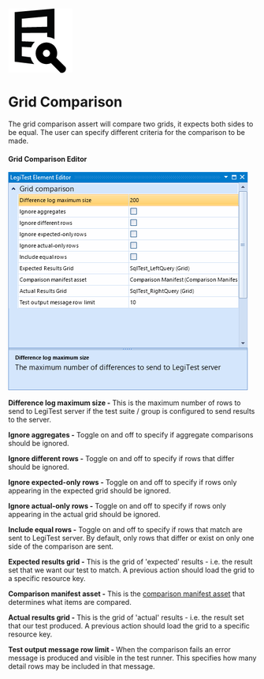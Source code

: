 ﻿![](images/GridComparison.png)

# Grid Comparison



The grid comparison assert will compare two grids, it expects both sides to be equal. The user can specify different criteria for the comparison to be made.



#### Grid Comparison Editor

![](images/GridComparisonAssertion.png)





**Difference log maximum size -** This is the maximum number of rows to send to LegiTest server if the test suite / group is configured to send results to the server.



**Ignore aggregates -** Toggle on and off to specify if aggregate comparisons should be ignored.



**Ignore different rows -** Toggle on and off to specify if rows that differ should be ignored.



**Ignore expected-only rows -** Toggle on and off to specify if rows only appearing in the expected grid should be ignored.



**Ignore actual-only rows -** Toggle on and off to specify if rows only appearing in the actual grid should be ignored.



**Include equal rows -** Toggle on and off to specify if rows that match are sent to LegiTest server. By default, only rows that differ or exist on only one side of the comparison are sent.



**Expected results grid -** This is the grid of 'expected' results - i.e. the result set that we want our test to match. A previous action should load the grid to a specific resource key.



**Comparison manifest asset -** This is the [comparison manifest asset](ComparisonManifest.md) that determines what items are compared.



**Actual results grid -** This is the grid of 'actual' results - i.e. the result set that our test produced. A previous action should load the grid to a specific resource key.



**Test output message row limit -** When the comparison fails an error message is produced and visible in the test runner. This specifies how many detail rows may be included in that message.